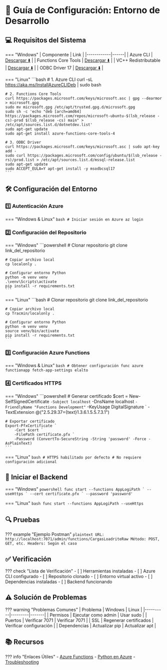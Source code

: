 # 🚀 Guía de Configuración: Entorno de Desarrollo

## 💻 Requisitos del Sistema

=== "Windows"
    | Componente | Link |
    |------------|------|
    | Azure CLI | [Descargar ⬇️](https://aka.ms/installazurecliwindows) |
    | Functions Core Tools | [Descargar ⬇️](https://go.microsoft.com/fwlink/?linkid=2174087) |
    | VC++ Redistributable | [Descargar ⬇️](https://aka.ms/vs/17/release/vc_redist.x64.exe) |
    | ODBC Driver 17 | [Descargar ⬇️](https://go.microsoft.com/fwlink/?linkid=2187214) |

=== "Linux"
    ```bash
    # 1. Azure CLI
    curl -sL https://aka.ms/InstallAzureCLIDeb | sudo bash

    # 2. Functions Core Tools
    curl https://packages.microsoft.com/keys/microsoft.asc | gpg --dearmor > microsoft.gpg
    sudo mv microsoft.gpg /etc/apt/trusted.gpg.d/microsoft.gpg
    sudo sh -c 'echo "deb [arch=amd64] https://packages.microsoft.com/repos/microsoft-ubuntu-$(lsb_release -cs)-prod $(lsb_release -cs) main" > /etc/apt/sources.list.d/dotnetdev.list'
    sudo apt-get update
    sudo apt-get install azure-functions-core-tools-4

    # 3. ODBC Driver
    curl https://packages.microsoft.com/keys/microsoft.asc | sudo apt-key add -
    sudo curl https://packages.microsoft.com/config/ubuntu/$(lsb_release -rs)/prod.list > /etc/apt/sources.list.d/mssql-release.list
    sudo apt-get update
    sudo ACCEPT_EULA=Y apt-get install -y msodbcsql17
    ```

## 🛠️ Configuración del Entorno

### 1️⃣ Autenticación Azure

=== "Windows & Linux"
    ```bash
    # Iniciar sesión en Azure
    az login
    ```

### 2️⃣ Configuración del Repositorio

=== "Windows"
    ```powershell
    # Clonar repositorio
    git clone link_del_repositorio
    
    # Copiar archivo local
    cp localonly .
    
    # Configurar entorno Python
    python -m venv venv
    .\venv\Scripts\activate
    pip install -r requirements.txt
    ```

=== "Linux"
    ```bash
    # Clonar repositorio
    git clone link_del_repositorio
    
    # Copiar archivo local
    cp Tracmin/localonly .
    
    # Configurar entorno Python
    python -m venv venv
    source venv/bin/activate
    pip install -r requirements.txt
    ```

### 3️⃣ Configuración Azure Functions

=== "Windows & Linux"
    ```bash
    # Obtener configuración
    func azure functionapp fetch-app-settings elalto
    ```

### 4️⃣ Certificados HTTPS

=== "Windows"
    ```powershell
    # Generar certificado
    $cert = New-SelfSignedCertificate `
        -Subject localhost `
        -DnsName localhost `
        -FriendlyName "Functions Development" `
        -KeyUsage DigitalSignature `
        -TextExtension @("2.5.29.37={text}1.3.6.1.5.5.7.3.1")
    
    # Exportar certificado
    Export-PfxCertificate `
        -Cert $cert `
        -FilePath certificate.pfx `
        -Password (ConvertTo-SecureString -String 'password' -Force -AsPlainText)
    ```

=== "Linux"
    ```bash
    # HTTPS habilitado por defecto
    # No requiere configuración adicional
    ```

## 🚦 Iniciar el Backend

=== "Windows"
    ```powershell
    func start --functions AppLogiPath `
               --useHttps `
               --cert certificate.pfx `
               --password 'password'
    ```

=== "Linux"
    ```bash
    func start --functions AppLogiPath --useHttps
    ```

## 🔍 Pruebas

??? example "Ejemplo Postman"
    ```plaintext
    URL: http://localhost:7071/admin/functions/CargasLoadriteRaw
    Método: POST, GET, etc.
    Headers: Según el caso
    ```

## ✅ Verificación

??? check "Lista de Verificación"
    - [ ] Herramientas instaladas
    - [ ] Azure CLI configurado
    - [ ] Repositorio clonado
    - [ ] Entorno virtual activo
    - [ ] Dependencias instaladas
    - [ ] Backend funcionando

## ⚠️ Solución de Problemas

??? warning "Problemas Comunes"
    | Problema | Windows | Linux |
    |----------|---------|-------|
    | Permisos | Ejecutar como admin | Usar sudo |
    | Puertos | Verificar 7071 | Verificar 7071 |
    | SSL | Regenerar certificados | Verificar configuración |
    | Dependencias | Actualizar pip | Actualizar apt |

## 📚 Recursos

??? info "Enlaces Útiles"
    - [Azure Functions](https://docs.microsoft.com/azure/azure-functions/)
    - [Python en Azure](https://docs.microsoft.com/azure/python/)
    - [Troubleshooting](https://docs.microsoft.com/azure/azure-functions/functions-recover-storage-account)